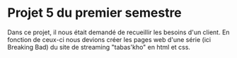 # Projet 5 du premier semestre
Dans ce projet, il nous était demandé de recueillir les besoins d'un client. En fonction de ceux-ci nous devions créer les pages web d'une série (ici Breaking Bad) du site de streaming "tabas'kho" en html et css.
